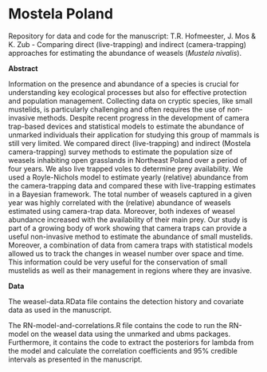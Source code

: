 # Mostela Poland
Repository for data and code for the manuscript: T.R. Hofmeester, J. Mos & K. Zub - Comparing direct (live-trapping) and indirect (camera-trapping) approaches for estimating the abundance of weasels (<i>Mustela nivalis</i>).

<b>Abstract</b>

Information on the presence and abundance of a species is crucial for understanding key ecological processes but also for effective protection and population management. Collecting data on cryptic species, like small mustelids, is particularly challenging and often requires the use of non-invasive methods. Despite recent progress in the development of camera trap-based devices and statistical models to estimate the abundance of unmarked individuals their application for studying this group of mammals is still very limited. We compared direct (live-trapping) and indirect (Mostela camera-trapping) survey methods to estimate the population size of weasels inhabiting open grasslands in Northeast Poland over a period of four years. We also live trapped voles to determine prey availability. We used a Royle-Nichols model to estimate yearly (relative) abundance from the camera-trapping data and compared these with live-trapping estimates in a Bayesian framework. The total number of weasels captured in a given year was highly correlated with the (relative) abundance of weasels estimated using camera-trap data. Moreover, both indexes of weasel abundance increased with the availability of their main prey. Our study is part of a growing body of work showing that camera traps can provide a useful non-invasive method to estimate the abundance of small mustelids. Moreover, a combination of data from camera traps with statistical models allowed us to track the changes in weasel number over space and time. This information could be very useful for the conservation of small mustelids as well as their management in regions where they are invasive.

<b>Data</b>

The weasel-data.RData file contains the detection history and covariate data as used in the manuscript. 

The RN-model-and-correlations.R file contains the code to run the RN-model on the weasel data using the unmarked and ubms packages. Furthermore, it contains the code to extract the posteriors for lambda from the model and calculate the correlation coefficients and 95% credible intervals as presented in the manuscript.

